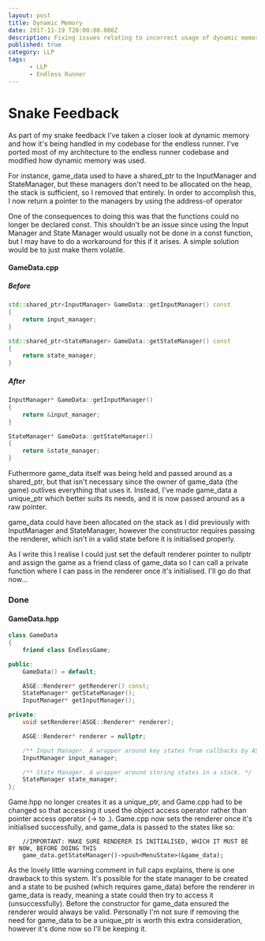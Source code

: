 ```yaml
---
layout: post
title: Dynamic Memory
date: 2017-11-19 T20:00:00.000Z
description: Fixing issues relating to incorrect usage of dynamic memory
published: true
category: LLP
tags:
      - LLP
      - Endless Runner
---
```


# Snake Feedback

As part of my snake feedback I've taken a closer look at dynamic memory and how it's being handled in my codebase for the endless runner. I've ported most of my architecture to the endless runner codebase and modified how dynamic memory was used.

For instance, game_data used to have a shared_ptr to the InputManager and StateManager, but these managers don't need to be allocated on the heap, the stack is sufficient, so I removed that entirely. In order to accomplish this, I now return a pointer to the managers by using the address-of operator

One of the consequences to doing this was that the functions could no longer be declared const. This shouldn't be an issue since using the Input Manager and State Manager would usually not be done in a const function, but I may have to do a workaround for this if it arises. A simple solution would be to just make them volatile.

#### GameData.cpp
##### Before

```C++
std::shared_ptr<InputManager> GameData::getInputManager() const
{
	return input_manager;
}

std::shared_ptr<StateManager> GameData::getStateManager() const
{
	return state_manager;
}
```

##### After

```C++
InputManager* GameData::getInputManager()
{
	return &input_manager;
}

StateManager* GameData::getStateManager()
{
	return &state_manager;
}
```

Futhermore game_data itself was being held and passed around as a shared_ptr, but that isn't necessary since the owner of game_data (the game) outlives everything that uses it. Instead, I've made game_data a unique_ptr which better suits its needs, and it is now passed around as a raw pointer.

game_data could have been allocated on the stack as I did previously with InputManager and StateManager, however the constructor requires passing the renderer, which isn't in a valid state before it is initialised properly.

As I write this I realise I could just set the default renderer pointer to nullptr and assign the game as a friend class of game_data so I can call a private function where I can pass in the renderer once it's initialised. I'll go do that now...

### Done

#### GameData.hpp

```C++
class GameData
{
	friend class EndlessGame;

public:
	GameData() = default;

	ASGE::Renderer* getRenderer() const;
	StateManager* getStateManager();
	InputManager* getInputManager();

private:
	void setRenderer(ASGE::Renderer* renderer);

	ASGE::Renderer* renderer = nullptr;

	/** Input Manager. A wrapper around key states from callbacks by ASGE::Input. */
	InputManager input_manager;

	/** State Manager. A wrapper around storing states in a stack. */
	StateManager state_manager;
};
```

Game.hpp no longer creates it as a unique_ptr, and Game.cpp had to be changed so that accessing it used the object access operator rather than pointer access operator (-> to .). Game.cpp now sets the renderer once it's initialised successfully, and game_data is passed to the states like so:

```C+++
	//IMPORTANT: MAKE SURE RENDERER IS INITIALISED, WHICH IT MUST BE BY NOW, BEFORE DOING THIS
	game_data.getStateManager()->push<MenuState>(&game_data);
```
	
As the lovely little warning comment in full caps explains, there is one drawback to this system. It's possible for the state manager to be created and a state to be pushed (which requires game_data) before the renderer in game_data is ready, meaning a state could then try to access it (unsuccessfully). Before the constructor for game_data ensured the renderer would always be valid. Personally I'm not sure if removing the need for game_data to be a unique_ptr is worth this extra consideration, however it's done now so I'll be keeping it.
